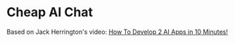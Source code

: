# Cheap AI Chat

Based on Jack Herrington's video:
[How To Develop 2 AI Apps in 10 Minutes!](https://www.youtube.com/watch?v=92YgIVSlfAE)
